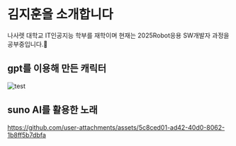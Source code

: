 # 김지훈을 소개합니다 

나사렛 대학교 IT인공지능 학부를 재학이며
현재는 2025Robot응용 SW개발자 과정을 공부중입니다.🌱

## gpt를 이용해 만든 캐릭터

![test](https://github.com/user-attachments/assets/eead371e-aa6c-436d-909c-905f0b33001e)


## suno AI를 활용한 노래

https://github.com/user-attachments/assets/5c8ced01-ad42-40d0-8062-1b8ff5b7dbfa
<!--
**rlawlgns02/rlawlgns02** is a ✨ _special_ ✨ repository because its `README.md` (this file) appears on your GitHub profile.

Here are some ideas to get you started:

- 🔭 I’m currently working on ...
- 🌱 I’m currently learning ...
- 👯 I’m looking to collaborate on ...
- 🤔 I’m looking for help with ...
- 💬 Ask me about ...
- 📫 How to reach me: ...
- 😄 Pronouns: ...
- ⚡ Fun fact: ...
-->

